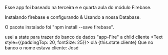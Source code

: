 Esse app foi baseado na terceira e  e quarta aula do módulo Firebase.

Instalando firebase e configurando & Usando a nossa Database.

O pacote instalado foi "npm install --save firebase".


usei a state para trazer do banco de dados "app-Fire" a child cliente 
<Text style={{paddingTop: 20, fontSize: 25}}> olá {this.state.cliente} </Text>
      Que no banco o nome estava cliente: José
